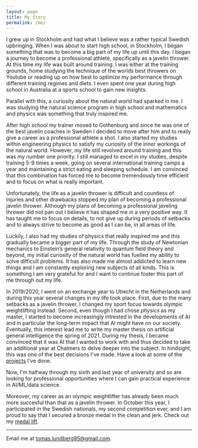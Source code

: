```yaml
---
layout: page
title: My Story
permalink: /me/
---
```


I grew up in Stockholm and had what I believe was a rather typical Swedish upbringing. When I was about to start high school, in Stockholm,  I began something that was to become a big part of my life up until this day. I began a journey to become a professional athlete, specifically as a javelin thrower. At this time my life was built around training. I was either at the training grounds, home studying the technique of the worlds best throwers on Youtube or reading up on how best to optimize my performance through different training regimes and diets. I even spent one year during high school in Australia at a sports school to gain new insights.

Parallel with this, a curiosity about the natural world had sparked in me. I was studying the natural science program in high school and mathematics and physics was something that truly inspired me.

After high school my trainer moved to Gothenburg and since he was one of the best javelin coaches in Sweden I decided to move after him and to really give a career as a professional athlete a shot. I also started my studies within engineering physics to satisfy my curiosity of the inner workings of the natural world. However, my life still revolved around training and this was my number one priority. I still managed to excel in my studies, despite training 5-9 times a week, going on several international training camps a year and maintaining a strict eating and sleeping schedule. I am convinced that this combination has forced me to become tremendously time efficient and to focus on what is really important.

Unfortunately, the life as a javelin thrower is difficult and countless of injuries and other drawbacks stopped my plan of becoming a professional javelin thrower. Although my plans of becoming a professional javeling thrower did not pan out I believe it has shaped me in a very positive way. It has taught me to focus on details, to not give up during periods of setbacks and to always strive to become as good as I can be, in all areas of life.

Luckily, I also had my studies of physics that really inspired me and this gradually became a bigger part of my life. Through the study of Newtonian mechanics to Einstein’s general relativity to quantum field theory and beyond, my initial curiosity of the natural world has fuelled my ability to solve difficult problems. It has also made me almost addicted to learn new things and I am constantly exploring new subjects of all kinds. This is something I am very grateful for and I want to continue foster this part of me through out my life.

In 2019/2020, I went on an exchange year to Utrecht in the Netherlands and during this year several changes in my life took place. First, due to the many setbacks as a javelin thrower, I changed my sport focus towards olympic weightlifting instead. Second, even though I had chose *physics* as my master, I started to become increasingly intrested in the developments of AI and in particular the long-term impact that AI might have on our society. Eventually, this interest lead me to write my master thesis on artificial general intelligence the spring of 2021. During my thesis, I became convinced that it was AI that I wanted to work with and thus decided to take an additional year at Chalmers to delve deeper into the subject. In hindsight, this was one of the best decisions I've made. Have a look at some of the [projects](/projects/) I've done.

Now, I'm halfway through my sixth and last year of university and so are looking for professional opportunities where I can gain practical experience in AI/ML/data science. 

Moreover, my career as an olympic weightlifter has already been much more succesful than that as a javelin thrower. In October this year, I participated in the Swedish nationals, my second competition ever, and I am proud to say that I secured a bronze medal in the clean and jerk. Check out my [medal lift](/gallery/).




---

Email me at [tomas.lundberg95@gmail.com](mailto:tomas.lundberg95@gmail.com).